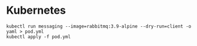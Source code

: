# Kubernetes

```shell
kubectl run messaging --image=rabbitmq:3.9-alpine --dry-run=client -o yaml > pod.yml
kubectl apply -f pod.yml
```